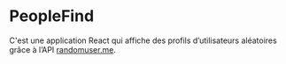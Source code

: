 # PeopleFind 
C'est une application React qui affiche des profils d’utilisateurs aléatoires grâce à l’API [randomuser.me](https://randomuser.me/).


